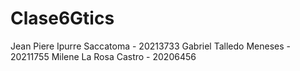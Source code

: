 # Clase6Gtics

Jean Piere Ipurre Saccatoma - 20213733
Gabriel Talledo Meneses - 20211755
Milene La Rosa Castro - 20206456 
